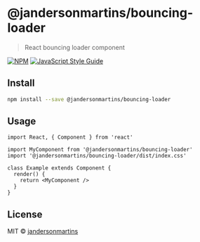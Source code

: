 # @jandersonmartins/bouncing-loader

> React bouncing loader component

[![NPM](https://img.shields.io/npm/v/@jandersonmartins/bouncing-loader.svg)](https://www.npmjs.com/package/@jandersonmartins/bouncing-loader) [![JavaScript Style Guide](https://img.shields.io/badge/code_style-standard-brightgreen.svg)](https://standardjs.com)

## Install

```bash
npm install --save @jandersonmartins/bouncing-loader
```

## Usage

```tsx
import React, { Component } from 'react'

import MyComponent from '@jandersonmartins/bouncing-loader'
import '@jandersonmartins/bouncing-loader/dist/index.css'

class Example extends Component {
  render() {
    return <MyComponent />
  }
}
```

## License

MIT © [jandersonmartins](https://github.com/jandersonmartins)
